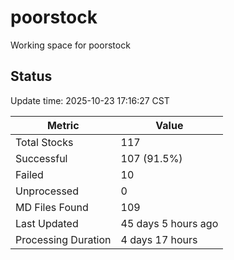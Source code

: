 # poorstock
Working space for poorstock

## Status
Update time: 2025-10-23 17:16:27 CST

| Metric | Value |
|--------|-------|
| Total Stocks | 117 |
| Successful | 107 (91.5%) |
| Failed | 10 |
| Unprocessed | 0 |
| MD Files Found | 109 |
| Last Updated | 45 days 5 hours ago |
| Processing Duration | 4 days 17 hours |

